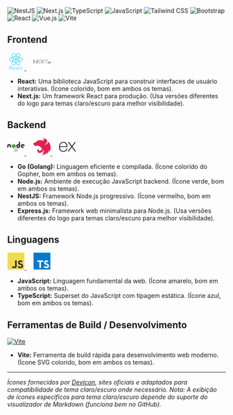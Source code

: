 ![NestJS](https://img.icons8.com/color/48/000000/nestjs.png)
![Next.js](https://img.icons8.com/color/48/000000/nextjs.png)
![TypeScript](https://img.icons8.com/color/48/000000/typescript.png)
![JavaScript](https://img.icons8.com/color/48/000000/javascript.png)
![Tailwind CSS](https://img.icons8.com/color/48/000000/tailwindcss.png)
![Bootstrap](https://img.icons8.com/color/48/000000/bootstrap.png)
![React](https://img.icons8.com/color/48/000000/react-native.png)
![Vue.js](https://img.icons8.com/color/48/000000/vue-js.png)
![Vite](https://img.icons8.com/color/48/000000/vite.png)

## Frontend

<p align="left">
  <a href="https://react.dev/" target="_blank" rel="noreferrer">
    <img src="https://raw.githubusercontent.com/devicons/devicon/master/icons/react/react-original-wordmark.svg" alt="React" width="40" height="40"/>
  </a>
     
  <a href="https://nextjs.org/" target="_blank" rel="noreferrer">
    <picture>
       <source media="(prefers-color-scheme: dark)" srcset="https://raw.githubusercontent.com/devicons/devicon/master/icons/nextjs/nextjs-original-wordmark.svg">
       <img alt="Next.js logo" src="https://raw.githubusercontent.com/devicons/devicon/master/icons/nextjs/nextjs-line-wordmark.svg" width="40" height="40">
     </picture>
   </a>
</p>

*   **React:** Uma biblioteca JavaScript para construir interfaces de usuário interativas. (Ícone colorido, bom em ambos os temas).
*   **Next.js:** Um framework React para produção. (Usa versões diferentes do logo para temas claro/escuro para melhor visibilidade).

## Backend

<p align="left">
  <a href="https://nodejs.org" target="_blank" rel="noreferrer">
    <img src="https://raw.githubusercontent.com/devicons/devicon/master/icons/nodejs/nodejs-original-wordmark.svg" alt="Node.js" width="40" height="40"/>
  </a>
     
  <a href="https://nestjs.com/" target="_blank" rel="noreferrer">
    <img src="https://raw.githubusercontent.com/devicons/devicon/master/icons/nestjs/nestjs-plain.svg" alt="NestJS" width="40" height="40"/>
  </a>
      
   <a href="https://expressjs.com" target="_blank" rel="noreferrer">
     <picture>
       <source media="(prefers-color-scheme: dark)" srcset="https://raw.githubusercontent.com/devicons/devicon/master/icons/express/express-original-wordmark.svg">
       <img alt="Express.js logo" src="https://raw.githubusercontent.com/devicons/devicon/master/icons/express/express-original.svg" width="40" height="40">
     </picture>
   </a>
</p>

*   **Go (Golang):** Linguagem eficiente e compilada. (Ícone colorido do Gopher, bom em ambos os temas).
*   **Node.js:** Ambiente de execução JavaScript backend. (Ícone verde, bom em ambos os temas).
*   **NestJS:** Framework Node.js progressivo. (Ícone vermelho, bom em ambos os temas).
*   **Express.js:** Framework web minimalista para Node.js. (Usa versões diferentes do logo para temas claro/escuro para melhor visibilidade).

## Linguagens

<p align="left">
  <a href="https://developer.mozilla.org/en-US/docs/Web/JavaScript" target="_blank" rel="noreferrer">
    <img src="https://raw.githubusercontent.com/devicons/devicon/master/icons/javascript/javascript-original.svg" alt="JavaScript" width="40" height="40"/>
  </a>
     
  <a href="https://www.typescriptlang.org/" target="_blank" rel="noreferrer">
    <img src="https://raw.githubusercontent.com/devicons/devicon/master/icons/typescript/typescript-original.svg" alt="TypeScript" width="40" height="40"/>
  </a>
</p>

*   **JavaScript:** Linguagem fundamental da web. (Ícone amarelo, bom em ambos os temas).
*   **TypeScript:** Superset do JavaScript com tipagem estática. (Ícone azul, bom em ambos os temas).

## Ferramentas de Build / Desenvolvimento

<p align="left">
  <a href="https://vitejs.dev/" target="_blank" rel="noreferrer">
    <img src="https://vitejs.dev/logo.svg" alt="Vite" width="40" height="40"/>
  </a>
</p>

*   **Vite:** Ferramenta de build rápida para desenvolvimento web moderno. (Ícone SVG colorido, bom em ambos os temas).

---

*Ícones fornecidos por [Devicon](https://github.com/devicons/devicon), sites oficiais e adaptados para compatibilidade de tema claro/escuro onde necessário.*
*Nota: A exibição de ícones específicos para tema claro/escuro depende do suporte do visualizador de Markdown (funciona bem no GitHub).*
